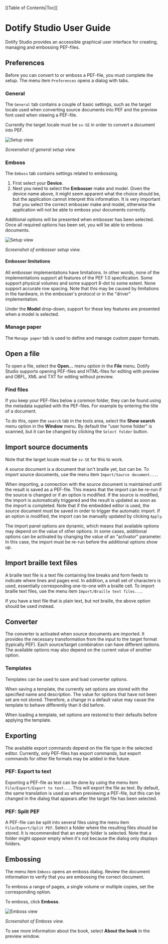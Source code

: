 [[Table of Contents|Toc]]

# Dotify Studio User Guide #
Dotify Studio provides an accessible graphical user interface for creating, managing and embossing PEF-files.

## Preferences ##
Before you can convert to or emboss a PEF-file, you must complete the setup. The menu item `Preferences` opens a dialog with tabs.

### General ###
The `General` tab contains a couple of basic settings, such as the target locale used when converting source documents into PEF and the preview font used when viewing a PEF-file.

Currently the target locale must be `sv-SE` in order to convert a document into PEF.

![Setup view](images/GeneralSetup.png)

_Screenshot of general setup view._ 

### Emboss ###
The `Emboss` tab contains settings related to embossing. 
 1. First select your **Device**. 
 1. Next you need to select the **Embosser** make and model. Given the device name above, it might seem apparent what the choice should be, but the application cannot interpret this information. It is very important that you select the correct embosser make and model, otherwise the application will not be able to emboss your documents correctly.

Additional options will be presented when embosser has been selected. Once all required options has been set, you will be able to emboss documents.

![Setup view](images/EmbosserSetup.png)

_Screenshot of embosser setup view._

#### Embosser limitations ####
All embosser implementations have limitations. In other words, none of the implementations support
all features of the PEF 1.0 specification. Some support physical volumes and some support
8-dot to some extent. None support accurate row spacing. Note that this may be caused by limitations
in the hardware, in the embosser's protocol or in the "driver" implementation.

Under the **Model** drop-down, support for these key features are presented when a model is selected.   

### Manage paper ###
The `Manage paper` tab is used to define and manage custom paper formats.

## Open a file ##
To open a file, select the **Open...** menu option in the **File** menu. Dotify Studio supports 
opening PEF-files and HTML-files for editing with preview and OBFL, XML and TXT for editing without preview.

### Find files ###
If you keep your PEF-files below a common folder, they can be found using the metadata supplied with the PEF-files.
For example by entering the title of a document.

To do this, open the `search` tab in the tools area, select the **Show search** menu option in the **Window** menu. By default
the "user home folder" is scanned, but it can be changed by clicking the `Select folder` button.

## Import source documents ##
Note that the target locale must be `sv-SE` for this to work.

A source document is a document that isn't braille yet, but can be. To import source documents, use the menu item `Import/Source document...`. 

When importing, a connection with the source document is maintained until the result is saved as a PEF-file. 
This means that the import can be re-run if the source is changed or if an option is modified. If the source is modified, the import
is automatically triggered and the result is updated as soon as the import is completed. Note that if the embedded editor is used, the source
document must be saved in order to trigger the automatic import. If an option is modified, the import can be manually updated by clicking `Apply`.

The import panel options are dynamic, which means that available options may depend on the value of other options. In
some cases, additional options can be activated by changing the value of an "activator" parameter. In this case, the import
must be re-run before the additional options show up.

## Import braille text files ##
A braille text file is a text file containing line breaks and form feeds to indicate where lines and pages end. In addition,
a small set of characters is used, essentially corresponding one-to-one with a braille cell. To import braille text
files, use the menu item `Import/Braille text files...`.

If you have a text file that is plain text, but _not_ braille, the above option should be used instead.

## Converter
The converter is activated when source documents are imported. It provides the necessary transformation from the input to the target format (typically PEF). Each source/target combination can have different options. The available options may also depend on the current value of another option.

### Templates
Templates can be used to save and load converter options.

When saving a template, the currently set options are stored with the specified name and description. The value for options that have not been set are not stored. Therefore, a change in a default value may cause the template to behave differently than it did before.

When loading a template, set options are restored to their defaults before applying the template.

## Exporting ##
The available export commands depend on the file type in the selected editor. Currently, only PEF-files has export commands, but export commands for other file formats may be added in the future.

### PEF: Export to text ###
Exporting a PEF-file as text can be done by using the menu item `File/Export/Export to text...`. This will export the file as text. By default, the same translation is used as when previewing a PEF-file, but this can be changed in the dialog that appears after the target file has been selected.

### PEF: Split PEF ###

A PEF-file can be split into several files using the menu item `File/Export/Split PEF`. Select a folder where the resulting files should be stored. It is recommended that an empty folder is selected. Note that a folder might _appear_ empty when it's not because the dialog only displays folders.

## Embossing ##
The menu item `Emboss` opens an emboss dialog. Review the document information to verify that you are embossing the correct document.

To emboss a range of pages, a single volume or multiple copies, set the corresponding option.

To emboss, click **Emboss**.

![Emboss view](images/EmbossView.png)

_Screenshot of Emboss view._

To see more information about the book, select **About the book** in the preview window.
